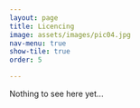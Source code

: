 ```yaml
---
layout: page
title: Licencing
image: assets/images/pic04.jpg
nav-menu: true
show-tile: true
order: 5

---
```


<!-- Main -->
<div id="main">


<!-- One -->
<section id="one">
	<div class="inner">
		<p>
		Nothing to see here yet...
		</p>
	</div>
</section>
